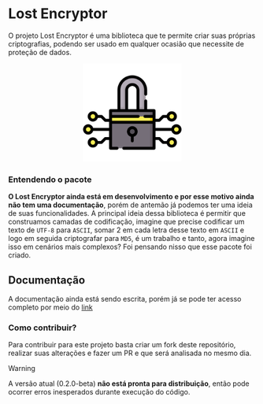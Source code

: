 # Lost Encryptor
O projeto Lost Encryptor é uma biblioteca que te permite criar suas próprias criptografias, podendo ser usado em qualquer ocasião que necessite de proteção de dados.
<div align="center" styles='padding:500px'>
    <img src='image.png' height='200'/>
</div>

### Entendendo o pacote
**O Lost Encryptor ainda está em desenvolvimento e por esse motivo ainda não tem uma documentação**, porém de antemão já podemos ter uma ideia de suas funcionalidades. A principal ideia dessa biblioteca é permitir que construamos camadas de codificação, imagine que precise codificar um texto de `UTF-8` para `ASCII`, somar 2 em cada letra desse texto em `ASCII` e logo em seguida criptografar para `MD5`, é um trabalho e tanto, agora imagine isso em cenários mais complexos? Foi pensando nisso que esse pacote foi criado.

## Documentação
A documentação ainda está sendo escrita, porém já se pode ter acesso completo por meio do [link](https://lost-encryptor.netlify.app/)

### Como contribuir?

Para contribuir para este projeto basta criar um fork deste repositório, realizar suas alterações e fazer um PR e que será analisada no mesmo dia.

> [!WARNING]
> A versão atual (0.2.0-beta) **não está pronta para distribuição**, então pode ocorrer erros inesperados durante execução do código.
